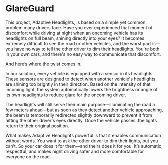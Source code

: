 # GlareGuard
This project, Adaptive Headlights, is based on a simple yet common problem many drivers face. Have you ever experienced that moment of discomfort while driving at night when an oncoming vehicle has its headlights on full beam, shining directly into your eyes? It becomes extremely difficult to see the road or other vehicles, and the worst part is—you have no way to tell the other driver to dim their headlights. You're both in your own cars, and there's no easy way to communicate that discomfort.

And here’s where the twist comes in.

In our solution, every vehicle is equipped with a sensor in its headlights. These sensors are designed to detect when another vehicle's headlights are shining too brightly in their direction. Based on the intensity of that incoming light, the system automatically lowers the brightness or angle of its own headlights to reduce glare for the oncoming driver.

The headlights will still serve their main purpose—illuminating the road a few meters ahead—but as soon as they detect another vehicle approaching, the beam is temporarily redirected slightly downward to prevent it from hitting the other driver's eyes directly. Once the vehicle passes, the lights return to their original position.

What makes Adaptive Headlights powerful is that it enables communication without words. You want to ask the other driver to dim their lights, but you can’t. So your car does it for them—and theirs does it for you. It’s automatic, respectful, and makes night driving safer and more comfortable for everyone on the road.
